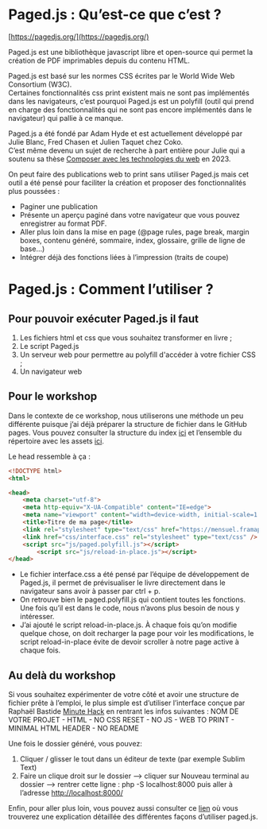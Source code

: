 # Paged.js : Qu’est-ce que c’est ? 

[https://pagedjs.org/](https://pagedjs.org/)

Paged.js est une bibliothèque javascript libre et open-source qui permet la création de PDF imprimables depuis du contenu HTML. 

Paged.js est basé sur les normes CSS écrites par le World Wide Web Consortium (W3C).  
Certaines fonctionnalités css print existent mais ne sont pas implémentés dans les navigateurs, c’est pourquoi Paged.js est un polyfill 
(outil qui prend en charge des fonctionnalités qui ne sont pas encore implémentés dans le navigateur) qui pallie à ce manque. 

Paged.js a été fondé par Adam Hyde et est actuellement développé par Julie Blanc, Fred Chasen et Julien Taquet chez Coko.  
C’est même devenu un sujet de recherche à part entière pour Julie qui a soutenu sa thèse [Composer avec les technologies du web](https://php.julie-blanc.fr/index.html) en 2023. 

On peut faire des publications web to print sans utiliser Paged.js mais cet outil a été pensé pour faciliter la création et proposer des fonctionnalités plus poussées : 
* Paginer une publication 
* Présente un aperçu paginé dans votre navigateur que vous pouvez enregistrer au format PDF.
* Aller plus loin dans la mise en page (@page rules, page break, margin boxes, contenu généré, sommaire, index, glossaire, grille de ligne de base…)
* Intégrer déjà des fonctions liées à l’impression (traits de coupe)

# Paged.js : Comment l’utiliser ? 

## Pour pouvoir exécuter Paged.js il faut

1. Les fichiers html et css que vous souhaitez transformer en livre ;
2. Le script Paged.js 
3. Un serveur web pour permettre au polyfill d'accéder à votre fichier CSS ;
4. Un navigateur web

## Pour le workshop
Dans le contexte de ce workshop, nous utiliserons une méthode un peu différente puisque j’ai déjà préparer la structure de fichier dans le GitHub pages. 
Vous pouvez consulter la structure du index [ici](https://github.com/milenelaforge/milenelaforge.github.io/blob/main/edition-ensaama/index.html) 
et l’ensemble du répertoire avec les assets [ici](https://github.com/milenelaforge/milenelaforge.github.io/tree/main/edition-ensaama). 

Le head ressemble à ça : 
```html
<!DOCTYPE html>
<html>

<head>
	<meta charset="utf-8">
	<meta http-equiv="X-UA-Compatible" content="IE=edge">
	<meta name="viewport" content="width=device-width, initial-scale=1.0">
	<title>Titre de ma page</title>
	<link rel="stylesheet" type="text/css" href="https://mensuel.framapad.org/p/main-css/export/txt">
	<link href="css/interface.css" rel="stylesheet" type="text/css" />
	<script src="js/paged.polyfill.js"></script>
    	<script src="js/reload-in-place.js"></script>
</head>
```

* Le fichier interface.css a été pensé par l’équipe de développement de Paged.js, il permet de prévisualiser le livre directement dans le navigateur sans avoir à passer par ctrl + p. 
* On retrouve bien le paged.polyfill.js qui contient toutes les fonctions. Une fois qu’il est dans le code, nous n’avons plus besoin de nous y intéresser. 
* J’ai ajouté le script reload-in-place.js. À chaque fois qu’on modifie quelque chose, on doit recharger la page pour voir les modifications,
  le script reload-in-place évite de devoir scroller à notre page active à chaque fois. 

## Au delà du workshop
Si vous souhaitez expérimenter de votre côté et avoir une structure de fichier prête à l’emploi, le plus simple est d’utiliser l’interface conçue par Raphaël Bastide 
[Minute Hack](https://lab.raphaelbastide.com/minutehack/) en rentrant les infos suivantes : 
NOM DE VOTRE PROJET - HTML - NO CSS RESET - NO JS - WEB TO PRINT - MINIMAL HTML HEADER - NO README

Une fois le dossier généré, vous pouvez: 
1. Cliquer / glisser le tout dans un éditeur de texte (par exemple Sublim Text) 
2. Faire un clique droit sur le dossier —> cliquer sur Nouveau terminal au dossier —> rentrer cette ligne : php -S localhost:8000
   puis aller à l’adresse [http://localhost:8000/](http://localhost:8000/)

Enfin, pour aller plus loin, vous pouvez aussi consulter ce [lien](https://pagedjs.org/documentation/2-getting-started-with-paged.js/#starting-paged.js) 
où vous trouverez une explication détaillée des différentes façons d’utiliser paged.js. 
